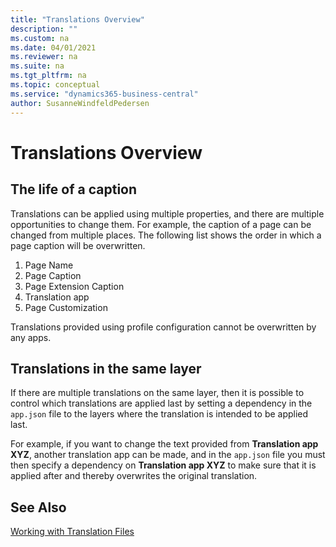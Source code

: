 ```yaml
---
title: "Translations Overview"
description: ""
ms.custom: na
ms.date: 04/01/2021
ms.reviewer: na
ms.suite: na
ms.tgt_pltfrm: na
ms.topic: conceptual
ms.service: "dynamics365-business-central"
author: SusanneWindfeldPedersen
---
```


# Translations Overview


## The life of a caption 

Translations can be applied using multiple properties, and there are multiple opportunities to change them. For example, the caption of a page can be changed from multiple places. The following list shows the order in which a page caption will be overwritten. 

1. Page Name 
2. Page Caption 
3. Page Extension Caption 
4. Translation app 
5. Page Customization 

Translations provided using profile configuration cannot be overwritten by any apps. 

## Translations in the same layer

If there are multiple translations on the same layer, then it is possible to control which translations are applied last by setting a dependency in the `app.json` file to the layers where the translation is intended to be applied last.

For example, if you want to change the text provided from  **Translation app XYZ**, another translation app can be made, and in the `app.json` file you must then specify a dependency on **Translation app XYZ** to make sure that it is applied after and thereby overwrites the original translation.

## See Also

[Working with Translation Files](devenv-work-with-translation-files.md)  
